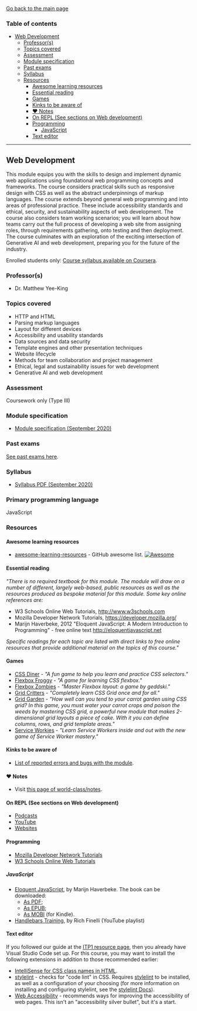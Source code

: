 [Go back to the main page](../../../README.md)

### Table of contents

- [Web Development](#web-development)
  - [Professor(s)](#professors)
  - [Topics covered](#topics-covered)
  - [Assessment](#assessment)
  - [Module specification](#module-specification)
  - [Past exams](#past-exams)
  - [Syllabus](#syllabus)
  - [Resources](#resources)
    - [Awesome learning resources](#awesome-learning-resources)
    - [Essential reading](#essential-reading)
    - [Games](#games)
    - [Kinks to be aware of](#kinks-to-be-aware-of)
    - [:heart: Notes](#heart-notes)
    - [On REPL (See sections on Web development)](#on-repl-see-sections-on-web-development)
    - [Programming](#programming)
      - [JavaScript](#javascript)
    - [Text editor](#text-editor)

---

## Web Development

This module equips you with the skills to design and implement dynamic web applications using foundational web programming concepts and frameworks. The course considers practical skills such as responsive design with CSS as well as the abstract underpinnings of markup languages. The course extends beyond general web programming and into areas of professional practice. These include accessibility standards and ethical, security, and sustainability aspects of web development. The course also considers team working scenarios; you will learn about how teams carry out the full process of developing a web site from assigning roles, through requirements gathering, onto testing and then deployment. The course culminates with an exploration of the exciting intersection of Generative AI and web development, preparing you for the future of the industry.

Enrolled students only: [Course syllabus available on Coursera](https://www.coursera.org/learn/london-cs-orientation/supplement/p88ho/syllabus-web-development-cm1040).

### Professor(s)

- Dr. Matthew Yee-King

### Topics covered

- HTTP and HTML
- Parsing markup languages
- Layout for different devices
- Accessibility and usability standards
- Data sources and data security
- Template engines and other presentation techniques
- Website lifecycle
- Methods for team collaboration and project management
- Ethical, legal and sustainability issues for web development
- Generative AI and web development

### Assessment

Coursework only (Type III)

### Module specification

- [Module specification (September 2020)](https://github.com/world-class/binary-assets/blob/master/modules/module-specification/CM1040_WD-Module-Spec.pdf)

### Past exams

[See past exams here](https://github.com/world-class/binary-assets/tree/master/modules/cm1040-wd/past-exams).

### Syllabus

- [Syllabus PDF (September 2020)](https://github.com/world-class/binary-assets/blob/master/modules/syllabi/Syllabus_CM1040_WD.pdf)

### Primary programming language

JavaScript

### Resources

#### Awesome learning resources

- [awesome-learning-resources](https://github.com/lauragift21/awesome-learning-resources) - GitHub awesome list. [![Awesome](https://cdn.rawgit.com/sindresorhus/awesome/d7305f38d29fed78fa85652e3a63e154dd8e8829/media/badge.svg)](https://github.com/sindresorhus/awesome)

#### Essential reading

_"There is no required textbook for this module. The module will draw on a number of different, largely web-based, public resources as well as the resources produced as bespoke material for this module. Some key online references are:_

- W3 Schools Online Web Tutorials, http://www.w3schools.com
- Mozilla Developer Network Tutorials, https://developer.mozilla.org/
- Marijn Haverbeke, 2012 "Eloquent JavaScript: A Modern Introduction to Programming" - free online text http://eloquentjavascript.net

_Specific readings for each topic are listed with direct links to free online resources that provide additional material on the topics of this course."_

#### Games

- [CSS Diner](https://flukeout.github.io/) - _"A fun game to help you learn and practice CSS selectors."_
- [Flexbox Froggy](http://flexboxfroggy.com/) - _"A game for learning CSS flexbox."_
- [Flexbox Zombies](https://flexboxzombies.com/p/flexbox-zombies) - _"Master Flexbox layout: a game by geddski."_
- [Grid Critters](https://gridcritters.com/) - _"Completely learn CSS Grid once and for all."_
- [Grid Garden](https://codepip.com/games/grid-garden/) - _"How well can you tend to your carrot garden using CSS grid? In this game, you must water your carrot crops and poison the weeds by mastering CSS grid, a powerful new module that makes 2-dimensional grid layouts a piece of cake. With it you can define columns, rows, and grid template areas."_
- [Service Workies](https://serviceworkies.com/) - _"Learn Service Workers inside and out with the new game of Service Worker mastery."_

#### Kinks to be aware of

- [List of reported errors and bugs with the module](../../../kinks/level-4/cm-1040-web-development/).

#### :heart: Notes

- Visit [this page of world-class/notes](https://github.com/world-class/notes/tree/master/level-4/web-development/).

#### On REPL (See sections on Web development)

- [Podcasts](../../../podcasts/)
- [YouTube](../../../youtube/)
- [Websites](../../../websites/)

#### Programming

- [Mozilla Developer Network Tutorials](https://developer.mozilla.org/)
- [W3 Schools Online Web Tutorials](http://www.w3schools.com/)

##### JavaScript

- [Eloquent JavaScript](http://eloquentjavascript.net/), by Marijn Haverbeke. The book can be downloaded:
  - [As PDF](http://eloquentjavascript.net/Eloquent_JavaScript.pdf);
  - [As EPUB](https://eloquentjavascript.net/Eloquent_JavaScript.epub);
  - [As MOBI](https://eloquentjavascript.net/Eloquent_JavaScript.mobi) (for Kindle).
- [Handlebars Training](https://www.youtube.com/playlist?list=PLtV5RF44Yj8S4RcpQehL-2XMuVsJXwNvK), by Rich Finelli (YouTube playlist)

#### Text editor

If you followed our guide at the [ITP1 resource page](../cm-1005-introduction-to-programming-i/README.md#text-editor), then you already have Visual Studio Code set up. For this course, you may want to install the following extensions in addition to those recommended earlier:

- [IntelliSense for CSS class names in HTML](https://marketplace.visualstudio.com/items?itemName=Zignd.html-css-class-completion).
- [stylelint](https://marketplace.visualstudio.com/items?itemName=stylelint.vscode-stylelint) - checks for "code lint" in CSS. Requires [stylelint](https://stylelint.io/) to be installed, as well as a configuration of your choosing (for more information on installing and configuring stylelint, see the [stylelint Docs](https://stylelint.io/user-guide/get-started)).
- [Web Accessibility](https://marketplace.visualstudio.com/items?itemName=MaxvanderSchee.web-accessibility) - recommends ways for improving the accessibility of web pages. This isn't an "accessibility silver bullet", but it's a start.
